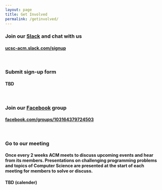 ```yaml
---
layout: page
title: Get Involved
permalink: /getinvolved/
---
```


### Join our [**Slack**](https://slack.com/) and chat with us

#### [ucsc-acm.slack.com/signup](https://ucsc-acm.slack.com/signup)

<br>

### Submit **sign-up** form

#### TBD

<br>

### Join our [**Facebook**](https://www.facebook.com/) group

#### [facebook.com/groups/103164379724503](https://www.facebook.com/groups/103164379724503)

<br>

### Go to our **meeting**

#### **Once every 2 weeks** ACM meets to discuss upcoming events and hear from its members. Presentations on challenging **programming problems** and topics of **Computer Science** are presented at the start of each meeting for members to solve or discuss.

#### TBD (calender)
